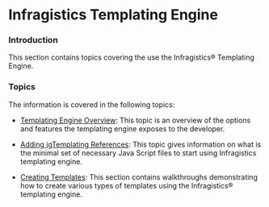 ﻿<!--
|metadata|
{
    "fileName": "infragistics-templating-engine",
    "controlName": "igTemplating Engine",
    "tags": ["Getting Started","Templating"]
}
|metadata|
-->

# Infragistics Templating Engine

### Introduction

This section contains topics covering the use the Infragistics® Templating Engine.

### Topics

The information is covered in the following topics:

- [Templating Engine Overview](igTemplating-Overview.html): This topic is an overview of the options and features the templating engine exposes to the developer.

- [Adding igTemplating References](Adding-igTemplating-References.html): This topic gives information on what is the minimal set of necessary Java Script files to start using Infragistics templating engine.

- [Creating Templates](Creating-Templates.html): This section contains walkthroughs demonstrating how to create various types of templates using the Infragistics® templating engine.





 

 


